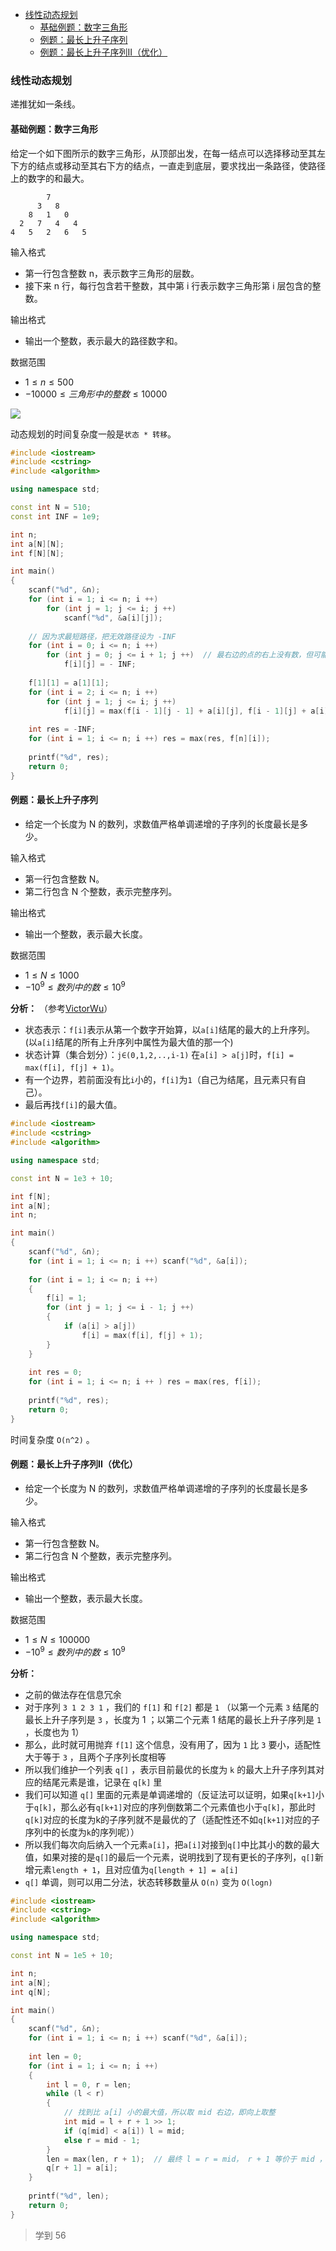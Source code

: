 <!-- @import "[TOC]" {cmd="toc" depthFrom=1 depthTo=4 orderedList=false} -->

<!-- code_chunk_output -->

- [线性动态规划](#线性动态规划)
  - [基础例题：数字三角形](#基础例题数字三角形)
  - [例题：最长上升子序列](#例题最长上升子序列)
  - [例题：最长上升子序列II（优化）](#例题最长上升子序列ii优化)

<!-- /code_chunk_output -->

### 线性动态规划

递推犹如一条线。

#### 基础例题：数字三角形

给定一个如下图所示的数字三角形，从顶部出发，在每一结点可以选择移动至其左下方的结点或移动至其右下方的结点，一直走到底层，要求找出一条路径，使路径上的数字的和最大。

```
        7
      3   8
    8   1   0
  2   7   4   4
4   5   2   6   5
```

输入格式
- 第一行包含整数 n，表示数字三角形的层数。
- 接下来 n 行，每行包含若干整数，其中第 i 行表示数字三角形第 i 层包含的整数。

输出格式
- 输出一个整数，表示最大的路径数字和。

数据范围
- $1≤n≤500$
- $−10000≤三角形中的整数≤10000$

![](./images/20210606dp1.png)

动态规划的时间复杂度一般是`状态 * 转移`。

```cpp
#include <iostream>
#include <cstring>
#include <algorithm>

using namespace std;

const int N = 510;
const int INF = 1e9;

int n;
int a[N][N];
int f[N][N];

int main()
{
    scanf("%d", &n);
    for (int i = 1; i <= n; i ++)
        for (int j = 1; j <= i; j ++)
            scanf("%d", &a[i][j]);
    
    // 因为求最短路径，把无效路径设为 -INF
    for (int i = 0; i <= n; i ++)
        for (int j = 0; j <= i + 1; j ++)  // 最右边的点的右上没有数，但可能被遍历到，因此取 i + 1
            f[i][j] = - INF;
    
    f[1][1] = a[1][1];
    for (int i = 2; i <= n; i ++)
        for (int j = 1; j <= i; j ++)
            f[i][j] = max(f[i - 1][j - 1] + a[i][j], f[i - 1][j] + a[i][j]);
    
    int res = -INF;
    for (int i = 1; i <= n; i ++) res = max(res, f[n][i]);
    
    printf("%d", res);
    return 0;
}
```

#### 例题：最长上升子序列

- 给定一个长度为 N 的数列，求数值严格单调递增的子序列的长度最长是多少。

输入格式
- 第一行包含整数 N。
- 第二行包含 N 个整数，表示完整序列。

输出格式
- 输出一个整数，表示最大长度。

数据范围
- $1≤N≤1000$
- $−10^9≤数列中的数≤10^9$

**分析：** （参考[VictorWu](https://www.acwing.com/solution/content/4807/)）
- 状态表示：`f[i]`表示从第一个数字开始算，以`a[i]`结尾的最大的上升序列。(以`a[i]`结尾的所有上升序列中属性为最大值的那一个)
- 状态计算（集合划分）：`j∈(0,1,2,..,i-1)` 在`a[i] > a[j]`时，`f[i] = max(f[i], f[j] + 1)`。
- 有一个边界，若前面没有比`i`小的，`f[i]`为`1`（自己为结尾，且元素只有自己）。
- 最后再找`f[i]`的最大值。

```cpp
#include <iostream>
#include <cstring>
#include <algorithm>

using namespace std;

const int N = 1e3 + 10;

int f[N];
int a[N];
int n;

int main()
{
    scanf("%d", &n);
    for (int i = 1; i <= n; i ++) scanf("%d", &a[i]);
    
    for (int i = 1; i <= n; i ++)
    {
        f[i] = 1;
        for (int j = 1; j <= i - 1; j ++)
        {
            if (a[i] > a[j])
                f[i] = max(f[i], f[j] + 1);
        }
    }
    
    int res = 0;
    for (int i = 1; i <= n; i ++ ) res = max(res, f[i]);
    
    printf("%d", res);
    return 0;
}
```

时间复杂度 `O(n^2)` 。

#### 例题：最长上升子序列II（优化）

- 给定一个长度为 N 的数列，求数值严格单调递增的子序列的长度最长是多少。

输入格式
- 第一行包含整数 N。
- 第二行包含 N 个整数，表示完整序列。

输出格式
- 输出一个整数，表示最大长度。

数据范围
- $1≤N≤100000$
- $−10^9≤数列中的数≤10^9$

**分析：**
- 之前的做法存在信息冗余
- 对于序列 `3 1 2 3 1` ，我们的 `f[1]` 和 `f[2]` 都是 `1` （以第一个元素 `3` 结尾的最长上升子序列是 `3` ，长度为 1 ；以第二个元素 1 结尾的最长上升子序列是 `1` ，长度也为 1）
- 那么，此时就可用抛弃 `f[1]` 这个信息，没有用了，因为 `1` 比 `3` 要小，适配性大于等于 `3` ，且两个子序列长度相等
- 所以我们维护一个列表 `q[]` ，表示目前最优的长度为 `k` 的最大上升子序列其对应的结尾元素是谁，记录在 `q[k]` 里 
- 我们可以知道 `q[]` 里面的元素是单调递增的（反证法可以证明，如果`q[k+1]`小于`q[k]`，那么必有`q[k+1]`对应的序列倒数第二个元素值也小于`q[k]`，那此时`q[k]`对应的长度为k的子序列就不是最优的了（适配性还不如`q[k+1]`对应的子序列中的长度为`k`的序列呢））
- 所以我们每次向后纳入一个元素`a[i]`，把`a[i]`对接到`q[]`中比其小的数的最大值，如果对接的是`q[]`的最后一个元素，说明找到了现有更长的子序列，`q[]`新增元素`length + 1`，且对应值为`q[length + 1] = a[i]`
- `q[]` 单调，则可以用二分法，状态转移数量从 `O(n)` 变为 `O(logn)`

```cpp
#include <iostream>
#include <cstring>
#include <algorithm>

using namespace std;

const int N = 1e5 + 10;

int n;
int a[N];
int q[N];

int main()
{
    scanf("%d", &n);
    for (int i = 1; i <= n; i ++) scanf("%d", &a[i]);
    
    int len = 0;
    for (int i = 1; i <= n; i ++)
    {
        int l = 0, r = len;
        while (l < r)
        {
            // 找到比 a[i] 小的最大值，所以取 mid 右边，即向上取整
            int mid = l + r + 1 >> 1;
            if (q[mid] < a[i]) l = mid;
            else r = mid - 1;
        }
        len = max(len, r + 1);  // 最终 l = r = mid， r + 1 等价于 mid ，但是 mid 不一定被赋值
        q[r + 1] = a[i];
    }
    
    printf("%d", len);
    return 0;
}
```

> 学到 56